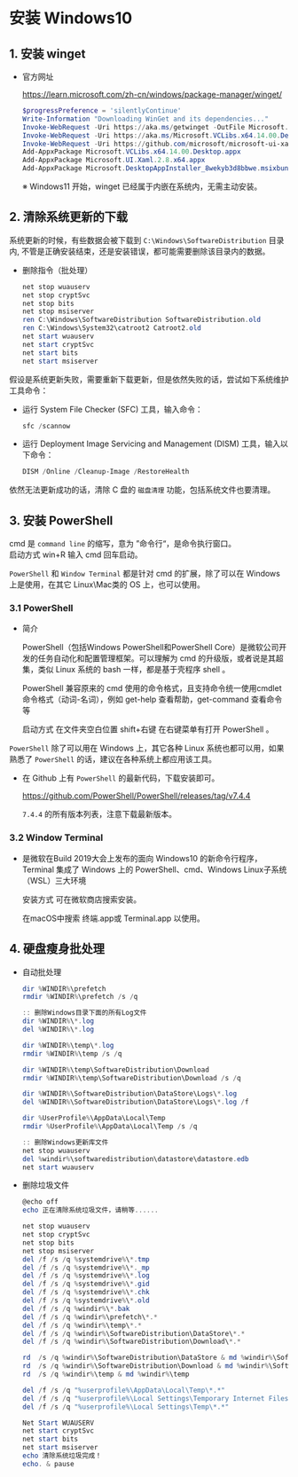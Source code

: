 # 安装 Windows10

## 1. 安装 winget

- 官方网址

  https://learn.microsoft.com/zh-cn/windows/package-manager/winget/

  ```powershell
  $progressPreference = 'silentlyContinue'
  Write-Information "Downloading WinGet and its dependencies..."
  Invoke-WebRequest -Uri https://aka.ms/getwinget -OutFile Microsoft.DesktopAppInstaller_8wekyb3d8bbwe.msixbundle
  Invoke-WebRequest -Uri https://aka.ms/Microsoft.VCLibs.x64.14.00.Desktop.appx -OutFile Microsoft.VCLibs.x64.14.00.Desktop.appx
  Invoke-WebRequest -Uri https://github.com/microsoft/microsoft-ui-xaml/releases/download/v2.8.6/Microsoft.UI.Xaml.2.8.x64.appx -OutFile Microsoft.UI.Xaml.2.8.x64.appx
  Add-AppxPackage Microsoft.VCLibs.x64.14.00.Desktop.appx
  Add-AppxPackage Microsoft.UI.Xaml.2.8.x64.appx
  Add-AppxPackage Microsoft.DesktopAppInstaller_8wekyb3d8bbwe.msixbundle
  ```

  ※ Windows11 开始，winget 已经属于内嵌在系统内，无需主动安装。

## 2. 清除系统更新的下载

系统更新的时候，有些数据会被下载到 `C:\Windows\SoftwareDistribution` 目录内, 不管是正确安装结束，还是安装错误，都可能需要删除该目录内的数据。

- 删除指令（批处理）

  ```powershell
  net stop wuauserv
  net stop cryptSvc
  net stop bits
  net stop msiserver
  ren C:\Windows\SoftwareDistribution SoftwareDistribution.old
  ren C:\Windows\System32\catroot2 Catroot2.old
  net start wuauserv
  net start cryptSvc
  net start bits
  net start msiserver
  ```

假设是系统更新失败，需要重新下载更新，但是依然失败的话，尝试如下系统维护工具命令：

- 运行 System File Checker (SFC) 工具，输入命令：

  ```powershell
  sfc /scannow
  ```

- 运行 Deployment Image Servicing and Management (DISM) 工具，输入以下命令：

  ```powershell
  DISM /Online /Cleanup-Image /RestoreHealth
  ```

依然无法更新成功的话，清除 C 盘的 `磁盘清理` 功能，包括系统文件也要清理。

## 3. 安装 PowerShell

cmd 是 `command line` 的缩写，意为 ”命令行“，是命令执行窗口。  
启动方式 win+R 输入 cmd 回车启动。

`PowerShell` 和 `Window Terminal` 都是针对 cmd 的扩展，除了可以在 Windows 上是使用，在其它 Linux\Mac类的 OS 上，也可以使用。

### 3.1 PowerShell

- 简介

  PowerShell（包括Windows PowerShell和PowerShell Core）是微软公司开发的任务自动化和配置管理框架。可以理解为 cmd 的升级版，或者说是其超集，类似 Linux 系统的 bash 一样，都是基于壳程序 shell 。

  PowerShell 兼容原来的 cmd 使用的命令格式，且支持命令统一使用cmdlet命令格式（动词-名词），例如 get-help 查看帮助，get-command 查看命令等

  启动方式 在文件夹空白位置 shift+右键 在右键菜单有打开 PowerShell 。

`PowerShell` 除了可以用在 Windows 上，其它各种 Linux 系统也都可以用，如果熟悉了 `PowerShell` 的话，建议在各种系统上都应用该工具。

- 在 Github 上有 `PowerShell` 的最新代码，下载安装即可。

  https://github.com/PowerShell/PowerShell/releases/tag/v7.4.4

  `7.4.4` 的所有版本列表，注意下载最新版本。

### 3.2 Window Terminal

- 是微软在Build 2019大会上发布的面向 Windows10 的新命令行程序，Terminal 集成了 Windows 上的 PowerShell、cmd、Windows Linux子系统（WSL）三大环境

  安装方式 可在微软商店搜索安装。

  在macOS中搜索 终端.app或 Terminal.app 以使用。

## 4. 硬盘瘦身批处理

- 自动批处理

  ```powershell
  dir %WINDIR%\prefetch
  rmdir %WINDIR%\prefetch /s /q
  
  :: 删除Windows目录下面的所有Log文件
  dir %WINDIR%\*.log
  del %WINDIR%\*.log
  
  dir %WINDIR%\temp\*.log
  rmdir %WINDIR%\temp /s /q
  
  dir %WINDIR%\temp\SoftwareDistribution\Download
  rmdir %WINDIR%\temp\SoftwareDistribution\Download /s /q
  
  dir %WINDIR%\SoftwareDistribution\DataStore\Logs\*.log
  del %WINDIR%\SoftwareDistribution\DataStore\Logs\*.log /f
  
  dir %UserProfile%\AppData\Local\Temp
  rmdir %UserProfile%\AppData\Local\Temp /s /q
  
  :: 删除Windows更新库文件
  net stop wuauserv
  del %windir%\softwaredistribution\datastore\datastore.edb
  net start wuauserv
  
  ```

- 删除垃圾文件

  ```powershell
  @echo off
  echo 正在清除系统垃圾文件，请稍等......
  
  net stop wuauserv
  net stop cryptSvc
  net stop bits
  net stop msiserver
  del /f /s /q %systemdrive%\*.tmp
  del /f /s /q %systemdrive%\*._mp
  del /f /s /q %systemdrive%\*.log
  del /f /s /q %systemdrive%\*.gid
  del /f /s /q %systemdrive%\*.chk
  del /f /s /q %systemdrive%\*.old
  del /f /s /q %windir%\*.bak
  del /f /s /q %windir%\prefetch\*.*
  del /f /s /q %windir%\temp\*.*
  del /f /s /q %windir%\SoftwareDistribution\DataStore\*.*
  del /f /s /q %windir%\SoftwareDistribution\Download\*.*
  
  rd  /s /q %windir%\SoftwareDistribution\DataStore & md %windir%\SoftwareDistribution\DataStore
  rd  /s /q %windir%\SoftwareDistribution\Download & md %windir%\SoftwareDistribution\Download
  rd  /s /q %windir%\temp & md %windir%\temp
  
  del /f /s /q "%userprofile%\AppData\Local\Temp\*.*"
  del /f /s /q "%userprofile%\Local Settings\Temporary Internet Files\*.*"
  del /f /s /q "%userprofile%\Local Settings\Temp\*.*"
  
  Net Start WUAUSERV
  net start cryptSvc
  net start bits
  net start msiserver
  echo 清除系统垃圾完成！
  echo. & pause
  
  ```

  